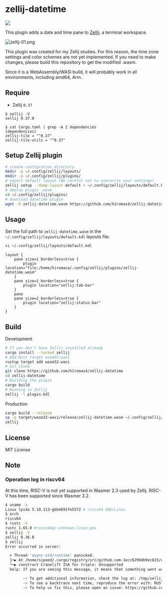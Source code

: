 # zellij-datetime

![](https://github.com/h1romas4/zellij-datetime/workflows/Build/badge.svg)

This plugin adds a date and time pane to [Zellij](https://zellij.dev/), a terminal workspace.

![zellij-01.png](https://raw.githubusercontent.com/h1romas4/zellij-datetime/main/docs/images/zellij-01.png)

This plugin was created for my Zellij studies. For this reason, the time zone settings and color schemes are not yet implemented. If you need to make changes, please build this repository to get the modified .wasm.

Since it is a WebAssembly/WASI build, it will probably work in all environments, including amd64, Arm.

## Require

* Zellij `0.37`

```
$ zellij -V
zellij 0.37.0
```

```
$ cat Cargo.toml | grep -A 2 dependencies
[dependencies]
zellij-tile = "^0.37"
zellij-tile-utils = "^0.37"
```

## Setup Zellij plugin

```bash
# create configration directory
mkdir -p ~/.config/zellij/layouts/
mkdir -p ~/.config/zellij/plugins/
# export default layaut (Be careful not to overwrite your settings)
zellij setup --dump-layout default > ~/.config/zellij/layouts/default.kdl
# deploy plugin .wasm
cd ~/.config/zellij/plugins/
# download datetime plugin
wget -O zellij-datetime.wasm https://github.com/h1romas4/zellij-datetime/releases/download/v0.6.0/zellij-datetime.wasm
```

## Usage

Set the full path to `zellij-datetime.wasm` in the `~/.config/zellij/layouts/default.kdl` layouts file.

```bash
vi ~/.config/zellij/layouts/default.kdl
```

```kdl
layout {
    pane size=1 borderless=true {
        plugin location="file:/home/hiromasa/.config/zellij/plugins/zellij-datetime.wasm"
    }
    pane size=1 borderless=true {
        plugin location="zellij:tab-bar"
    }
    pane
    pane size=2 borderless=true {
        plugin location="zellij:status-bar"
    }
}
```

## Build

Development

```bash
# If you don't have Zellij installed already
cargo install --locked zellij
# Add Rust target wasm32-wasi
rustup target add wasm32-wasi
# Git clone
git clone https://github.com/h1romas4/zellij-datetime
cd zellij-datetime
# Building the plugin
cargo build
# Running in Zellij
zellij -l plugin.kdl
```

Production

```bash
cargo build --release
cp -p target/wasm32-wasi/release/zellij-datetime.wasm ~/.config/zellij/plugins/
zellij
```

## License

MIT License

## Note

### Operation log in riscv64

At this time, RISC-V is not yet supported in Wasmer 2.3 used by Zellij. RISC-V has been supported since Wasmer 3.2.

```bash
$ uname -a
Linux lpi4a 5.10.113-gbb4691fe5572 # riscv64 GNU/Linux
$ arch
riscv64
$ rustc -V
rustc 1.65.0 #riscv64gc-unknown-linux-gnu
$ zellij -V
zellij 0.36.0
$ zellij
Error occurred in server:

  × Thread 'async-std/runtime' panicked.
  ├─▶ At /home/sipeed/.cargo/registry/src/github.com-1ecc6299db9ec823/wasmer-compiler-cranelift-2.3.0/src/config.rs:73:45
  ╰─▶ construct Cranelift ISA for triple: Unsupported
  help: If you are seeing this message, it means that something went wrong.

        -> To get additional information, check the log at: /tmp/zellij-1001/zellij-log/zellij.log
        -> To see a backtrace next time, reproduce the error with: RUST_BACKTRACE=1 zellij [...]
        -> To help us fix this, please open an issue: https://github.com/zellij-org/zellij/issues
```
